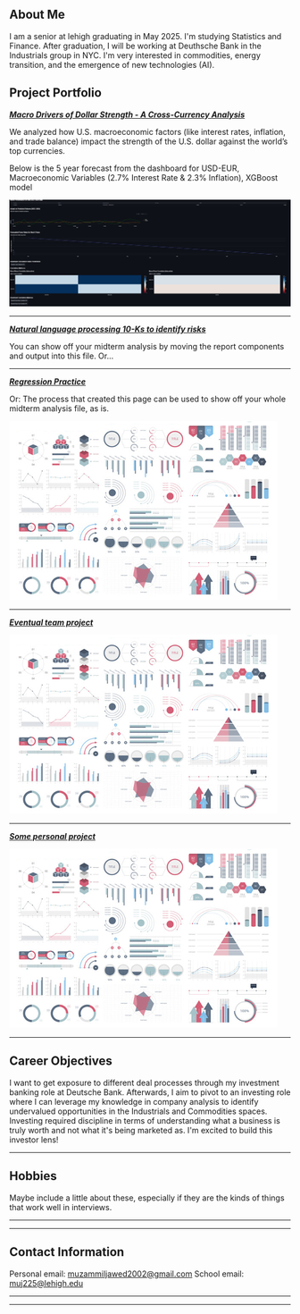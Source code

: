 ## About Me

I am a senior at lehigh graduating in May 2025. I'm studying Statistics and Finance. After graduation, I will be working at Deuthsche Bank in the Industrials group in NYC. I'm very interested in commodities, energy transition, and the emergence of new technologies (AI).



## Project Portfolio

<!-- You can link to other websites, PDFs in this repo, and other pages in this repo -->


_**[Macro Drivers of Dollar Strength - A Cross-Currency Analysis](https://thereddestbulls.streamlit.app/)**_

We analyzed how U.S. macroeconomic factors (like interest rates, inflation, and trade balance) impact the strength of the U.S. dollar against the world’s top currencies.

Below is the 5 year forecast from the dashboard for USD-EUR, Macroeconomic Variables (2.7% Interest Rate & 2.3% Inflation), XGBoost model

<img src="images/modelresultsjpg.jpg?raw=true"/>


---

_**[Natural language processing 10-Ks to identify risks](midtermreport.md)**_

You can show off your midterm analysis by moving the report components and output into this file. Or...



---

_**[Regression Practice](Regression_practice)**_

Or: The process that created this page can be used to show off your whole midterm analysis file, as is.

<img src="images/dummy_thumbnail.jpg?raw=true"/>

---

_**[Eventual team project](https://donbowen.github.io/teamproject/)**_

<img src="images/dummy_thumbnail.jpg?raw=true"/>

---

_**[Some personal project](/pdf/sample_presentation.pdf)**_

<img src="images/dummy_thumbnail.jpg?raw=true"/>

---

## Career Objectives

I want to get exposure to different deal processes through my investment banking role at Deutsche Bank. Afterwards, I aim to pivot to an investing role where I can leverage my knowledge in company analysis to identify undervalued opportunities in the Industrials and Commodities spaces. Investing required discipline in terms of understanding what a business is truly worth and not what it's being marketed as. I'm excited to build this investor lens!

---

## Hobbies

Maybe include a little about these, especially if they are the kinds of things that work well in interviews.

---
---

## Contact Information

Personal email: muzammiljawed2002@gmail.com     School email: muj225@lehigh.edu    

---

---
